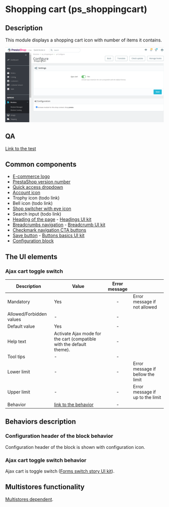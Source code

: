# Shopping cart (ps\_shoppingcart)

## Description

This module displays a shopping cart icon with number of items it contains.

![Shopping cart module User Interface](<../../../../../.gitbook/assets/image (138).png>)

## QA&#x20;

[Link to the test](https://build.prestashop-project.org/test-scenarios/scenarios/modules/ps-shoppingcart.html)



## Common components



* [E-commerce logo](../../../common-components/back-office-header/prestashop-logo.md)&#x20;
* [PrestaShop version number](../../../common-components/prestashop-version-number.md)&#x20;
* [Quick access dropdown](../../../common-components/quick-access-dropdown.md)&#x20;
* [Account icon](../../../common-components/account-icon.md)&#x20;
* Trophy icon (todo link)
* Bell icon (todo link)
* [Shop switcher with eye icon](../../../common-components/shop-switcher-with-eye-icon.md)
* Search input (todo link)
* [Heading of the page](https://app.gitbook.com/o/-MAz0PPl5s9ulE9xyliu/s/eRh5ljXXvELkmmdiRmg8/\~/changes/bFfZ6x0W3PrldLavAttl/functional-documentation/ux-ui/common-components/heading-of-the-page) - [Headings UI kit](https://build.prestashop.com/prestashop-ui-kit/?path=/story/headings--headings)
* [Breadcrumbs navigation](https://app.gitbook.com/o/-MAz0PPl5s9ulE9xyliu/s/eRh5ljXXvELkmmdiRmg8/\~/changes/bFfZ6x0W3PrldLavAttl/functional-documentation/ux-ui/common-components/breadcrumbs) - [Breadcrumb UI kit](https://build.prestashop.com/prestashop-ui-kit/?path=/story/breadcrumb--breadcrumb)
* [Checkmark navigation CTA buttons](https://app.gitbook.com/o/-MAz0PPl5s9ulE9xyliu/s/eRh5ljXXvELkmmdiRmg8/\~/diff/\~/changes/nP8KXOMgKF7kv32ktPkt/functional-documentation/ux-ui/common-components/checkmark-navigation-cta-buttons)
* ​[Save button](https://app.gitbook.com/o/-MAz0PPl5s9ulE9xyliu/s/eRh5ljXXvELkmmdiRmg8/\~/changes/bFfZ6x0W3PrldLavAttl/functional-documentation/ux-ui/common-components/save-button) - [Buttons basics UI kit](https://build.prestashop.com/prestashop-ui-kit/?path=/story/buttons--basics)
* [Configuration block](https://app.gitbook.com/o/-MAz0PPl5s9ulE9xyliu/s/eRh5ljXXvELkmmdiRmg8/\~/changes/cReeZTZCiwqi5rIeUSjb/functional-documentation/ux-ui/common-components/configuration-block)

## The UI elements

### Ajax cart toggle switch

<table><thead><tr><th>Description</th><th>Value</th><th align="center">Error message</th><th data-hidden></th></tr></thead><tbody><tr><td>Mandatory</td><td>Yes</td><td align="center">-</td><td>Error message if not allowed</td></tr><tr><td>Allowed/Forbidden values</td><td>                      -</td><td align="center">-</td><td></td></tr><tr><td>Default value</td><td>Yes</td><td align="center">-</td><td></td></tr><tr><td>Help text</td><td>Activate Ajax mode for the cart (compatible with the default theme).</td><td align="center">-</td><td></td></tr><tr><td>Tool tips</td><td>                   -</td><td align="center">-</td><td></td></tr><tr><td>Lower limit</td><td>                   -</td><td align="center">-</td><td>Error message if bellow the limit</td></tr><tr><td>Upper limit</td><td>                   -</td><td align="center">-</td><td>Error message if up to the limit</td></tr><tr><td>Behavior</td><td><a href="shopping-cart-ps_shoppingcart.md#ajax-cart-toggle-switch-behavior">link to the behavior</a></td><td align="center">-</td><td></td></tr></tbody></table>

## Behaviors description

### **Configuration header of the block** behavior

&#x20;Configuration header of the block is shown with configuration icon.

### Ajax cart toggle switch behavior

Ajax cart is toggle switch ([Forms switch story UI kit](https://build.prestashop-project.org/prestashop-ui-kit/?path=/story/forms--switch-story)).&#x20;

## Multistores functionality&#x20;

[Multistores dependent](broken-reference).
